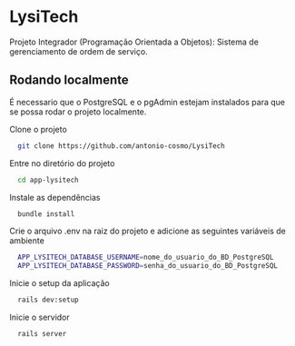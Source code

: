 # LysiTech

Projeto Integrador (Programação Orientada a Objetos): Sistema de gerenciamento de ordem de serviço.


## Rodando localmente

É necessario que o PostgreSQL e o pgAdmin estejam instalados para que se possa rodar o projeto localmente.

Clone o projeto

```bash
  git clone https://github.com/antonio-cosmo/LysiTech
```

Entre no diretório do projeto

```bash
  cd app-lysitech
```

Instale as dependências

```bash
  bundle install
```

Crie o arquivo .env na raiz do projeto e adicione as seguintes variáveis de ambiente

```bash
  APP_LYSITECH_DATABASE_USERNAME=nome_do_usuario_do_BD_PostgreSQL
  APP_LYSITECH_DATABASE_PASSWORD=senha_do_usuario_do_BD_PostgreSQL
```

Inicie o setup da aplicação

```bash
  rails dev:setup
```

Inicie o servidor

```bash
  rails server
```

